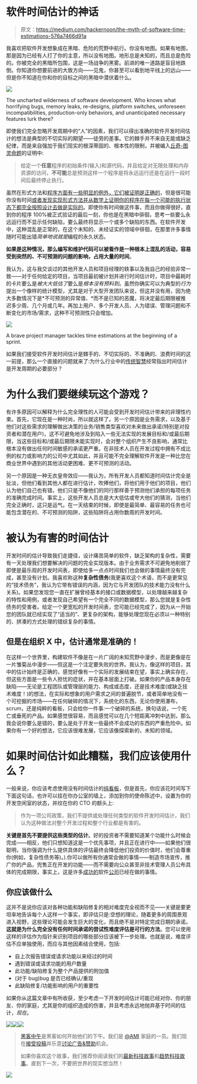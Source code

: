 # 软件时间估计的神话

> 原文：<https://medium.com/hackernoon/the-myth-of-software-time-estimations-576a7466d91a>

我喜欢把软件开发想象成在黑暗、危险的荒野中航行。你没有地图。如果有地图，那是因为已经有人打了你的主意，所以没有地图。地形总是未知的，而且总是危险的。你被完全的黑暗所包围，这是一场战争的黑雾。前进的唯一道路是盲目地跌倒。你知道你想要前进的大致方向——见鬼，你甚至可以看到地平线上的远山——但是你不知道在你和你的目标之间的黑暗中潜伏着什么。

![](img/93e9843b95af4764eab952c0e18268d8.png)

The uncharted wilderness of software development. Who knows what horrifying bugs, memory leaks, re-designs, platform switches, unforeseen incompatibilities, production-only behaviors, and unanticipated necessary features lurk there?

即使我们完全忽略开发周期中的“人”的因素，我们可以得出准确的软件开发时间估计的想法是典型的不切实际的期望——徒劳的差事。它的棘手并不来自无能或缺乏纪律，而是来自强加于我们现实的根深蒂固的、根本性的限制，并被编入[丘奇-图灵命题](https://en.wikipedia.org/wiki/Church%E2%80%93Turing_thesis)的证明中:

> 给定一个**任意**程序的初始条件(输入)和源代码，并且给定对无限处理和内存资源的访问，**不可能**总是预测这样一个程序是将永远运行还是在运行一段时间后最终停止执行。

虽然在形式方法和[程序方面有一些明显的例外，它们被证明是正确的](https://en.wikipedia.org/wiki/Formal_methods)，但是很可能你没有时间[或者发现实现形式方法并从数学上证明你的程序在每一个可能的执行状态下都完全按照设计去做是实际的](http://kneuper.de/English/Publications/limits-formal-methods.pdf)。即使你有时间做这件事，而且你做得很好，直到你的程序 100%被正式验证的最后一刻，你也是在黑暗中徘徊，思考一些要么永远运行而不显示任何缺陷，要么最终将显示一个或多个缺陷的东西。在软件开发中，这种混乱是正常的，在这个未知的、未经证实的领域中徘徊，在那里许多事情随时可能出错*简单地说就是*编程的永久状态。

**如果是这种情况，那么编写和维护代码可以被看作是一种根本上混乱的活动，容易受到突然的、不可预测的问题的影响，占用大量的时间**。

我认为，这与我交谈过的其他开发人员和项目经理的轶事以及我自己的经验非常一致——对于任何给定的项目，当项目最初被计划并进行时间估计时，项目中最耗时的卡片要么是*被大大低估了*要么是*根本没有预料到*。虽然你确实可以为典型的*行为*提出一个像样的统计模型，尤其是对于大型开发团队来说，但这并没有用，因为绝大多数情况下是*不可预测的异常值、*而不是已知的恶魔，将决定最后期限被推迟多少周、几个月或几年。再加上用户、多个开发人员、人为错误、管理问题和不断变化的市场/需求，这种不可预测性只会增加。

![](img/7d7f0dce9f5a77c39ad945fbed04c9ea.png)

A brave project manager tackles time estimations at the beginning of a sprint.

如果我们接受软件开发时间估计是棘手的、不切实际的、不准确的、浪费时间的这一前提，那么一个直接的问题就来了:为什么行业中的[传统智慧](https://www.scrumalliance.org/why-scrum)经常指出时间估计是开发周期的必要部分？

# 为什么我们要继续玩这个游戏？

有许多原因可以解释为什么完全理性的人可能会受到开发时间估计带来的非理性约束。首先，它现在是一种时尚，所以就这样了。另一个原因是业务需求，以及基于他们对这些需求的理解做出决策的业务/销售类型喜欢对未来做出承诺(特别是对投资者和潜在用户)，这不可避免地涉及到陷入一些无法实现的发展目标和/或最后期限，当这些目标和/或最后期限未能实现时，会对整个组织产生不良影响，通常比根本没有做出任何时间敏感的承诺更严重。在非技术人员在开发过程中拥有不成比例的权力或影响力的公司中尤其如此，并且可能不完全理解软件开发是一种比您在商业世界中遇到的其他活动更困难、更不可预测的活动。

另一个原因是一种无衣皇帝效应——我认为，所有开发人员都知道时间估计完全是扯淡，但他们看到其他人都在进行估计，吹捧他们，将他们用于他们的项目，他们认为他们自己也有错，他们只是不像他们的同行那样善于预测他们承担的每项任务的准确完成时间。事实上，这些开发人员总是大大低估或夸大他们的猜测，当他们完全正确时，这只是运气。在一天结束的时候，即使是最简单、最容易的任务也可能包含潜在的、不可预测的陷阱，这些陷阱将占用你数周的开发时间。

# 被认为有害的时间估计

开发时间的估计导致我们走捷径，设计痛苦简单的软件，缺乏架构的复杂性，需要有一天处理我们想要解决的问题的完全实现版本。由于业务需求不可避免地削弱了即使是最乐观的开发时间表，即使给多一点点时间我们也会做的事情最终没有完成，甚至没有计划。我喜欢称这种**复杂性债务**(我更喜欢这个术语，而不是更常见的“技术债务”，我认为它带有错误的内涵，因为它与开发团队的技术能力没有什么关系)。如果您发现您一直在扩展曾经基本的接口或数据模型，以处理越来越复杂的特性和用例，或者发现自己希望有一个完全不同的数据模型，那么您就是复杂性债务的受害者。给定一个更宽松的开发时间表，您可能已经完成了，因为从一开始您的团队就已经实现了“适当的”、更复杂的架构，能够处理您现在必须以一种特别的、拼凑的方式处理的错综复杂的事情。

## 但是在组织 X 中，估计通常是准确的！

在这样一个世界里，构建软件不像是在一片广阔的未知荒野中漫步，而是更像是在一片雏菊丛中漫步——但这是一个注定要失败的世界。我认为，像这样的项目，其中的估计始终是正确的，感觉好像有一个实际的发展结束在望，事实上确实存在，但这些方面是一些令人担忧的症状，并在基本层面上打破。如果你的产品本身存在缺陷——无论是工程团队或管理层的能力、构成或态度，还是技术难度(或缺乏技术难度！)的想法，在实际和想象的用户需求之间的普遍脱节，或者简单地没有一个可挖掘的市场——在任何破碎的情况下，系统化的东西，无论你使用瀑布，scrum，还是纯粹的看板，只会给你一件事:一个破碎的系统，换句话说，一个死亡或垂死的产品。如果感觉很容易，而且感觉可以在几个短距离冲刺中达到，那么我会说你要么是错的，要么是处于开发一些最终不会成功的东西的严重危险中。如果你有一个好的想法，它应该很难发展，它应该像探索新的，未知的领域。

# 如果时间估计如此糟糕，我们应该使用什么？

一般来说，你应该考虑使用没有时间估计的[纯看板](http://kanbanblog.com/explained/)，但是首先，你应该花时间写下下面这句话，也许可以挂在你办公室的墙上，添加到你的使命陈述中，设置为你的开发空闲室的状态，并纹在你的 CTO 的额头上:

> 作为一项公司政策，我们不提供或处理任何类型的软件开发时间估计，我们认为这种做法对整个开发过程和整个行业都是有害的。

**关键是首先不要提供这些类型的估计**。好的投资者不需要知道某个功能什么时候会完成——相反，他们只想知道这是一个优先事项，并且正在进行中——如果他们很聪明，当你强调为什么提供具体的评估最终会降低他们投资的价值时，他们会尊重你(例如，复杂性债务等)。).你可以做所有你通常会做的事情——制造市场宣传，推广你的产品，兜售正在开发的功能——而不需要向公众甚至非技术管理人员公布具体的完成期限，事实上，这是许多[成功的](https://amazon.com)软件[公司](https://stardock.com)已经在做的事情。

## 你应该做什么

这并不是说你应该对各种功能和缺陷修复的相对难度完全视而不见——关键是要更坦率地告诉每个人这样一个事实，即评估只是:空想的理论，随着更多的周围景观进入视野，这些理论可能会发生巨大的变化，而且绝不是对特定完成日期的承诺。**这就是为什么完全没有任何时间承诺的尝试性难度评估是可行的方法**。您可以使用这样的评估作为指针来识别项目的哪些部分应该被下一步处理。也就是说，难度评估不应单独使用，而应与其他因素结合使用，包括:

*   自上次报告错误或请求功能以来经过的时间
*   遇到错误或请求功能的用户数量
*   此功能/缺陷修复为整个产品提供的附加值
*   (对于 bug)bug 是否已经确认/重现
*   此缺陷修复/功能影响的用户的重要性

如果你从这篇文章中有所收获，至少考虑一下开发时间估计可能已经对你、你的朋友、你的家庭，尤其是你的组织造成的伤害，并且考虑永远地抛弃基于时间的估计，*现在*。

[![](img/50ef4044ecd4e250b5d50f368b775d38.png)](http://bit.ly/HackernoonFB)[![](img/979d9a46439d5aebbdcdca574e21dc81.png)](https://goo.gl/k7XYbx)[![](img/2930ba6bd2c12218fdbbf7e02c8746ff.png)](https://goo.gl/4ofytp)

> [黑客中午](http://bit.ly/Hackernoon)是黑客如何开始他们的下午。我们是 [@AMI](http://bit.ly/atAMIatAMI) 家庭的一员。我们现在[接受投稿](http://bit.ly/hackernoonsubmission)并乐意[讨论广告&赞助](mailto:partners@amipublications.com)机会。
> 
> 如果你喜欢这个故事，我们推荐你阅读我们的[最新科技故事](http://bit.ly/hackernoonlatestt)和[趋势科技故事](https://hackernoon.com/trending)。直到下一次，不要把世界的现实想当然！

![](img/be0ca55ba73a573dce11effb2ee80d56.png)
